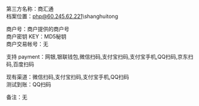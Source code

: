 ﻿第三方名称：商汇通  
档案位置：php@60.245.62.221\shanghuitong  
  
商户号：商户提供的商户号  
商户密钥 KEY：MD5秘钥  
商户交易帐号：无  
  
支持 payment：网银,银联钱包,微信扫码,支付宝扫码,支付宝手机,QQ扫码,京东扫码,百度扫码  
  
现有渠道：微信扫码,支付宝扫码,支付宝手机,QQ扫码  
测试到账：QQ扫码  
  
备注：无  